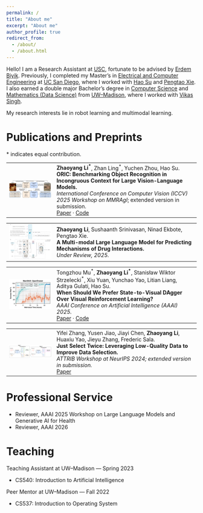 ```yaml
---
permalink: /
title: "About me"
excerpt: "About me"
author_profile: true
redirect_from: 
  - /about/
  - /about.html
---
```


Hello! I am a Research Assistant at [USC](https://www.usc.edu/), fortunate to be advised by [Erdem Biyik](https://ebiyik.github.io/). Previously, I completed my Master’s in [Electrical and Computer Engineering](https://www.ece.ucsd.edu/) at [UC San Diego](https://www.ucsd.edu/), where I worked with [Hao Su](https://cseweb.ucsd.edu/~haosu/) and [Pengtao Xie](https://pengtaoxie.github.io/). I also earned a double major Bachelor’s degree in [Computer Science](https://guide.wisc.edu/undergraduate/letters-science/computer-sciences/computer-sciences-bs/) and [Mathematics (Data Science)](https://guide.wisc.edu/undergraduate/letters-science/mathematics/mathematics-ba/mathematics-mathematics-data-science-ba/#text) from [UW–Madison](https://www.wisc.edu/), where I worked with [Vikas Singh](https://www.biostat.wisc.edu/~vsingh/).

My research interests lie in robot learning and multimodal learning.

Publications and Preprints
======

\* indicates equal contribution.

<!-- ORIC -->
<table>
  <tr>
    <td width="25%">
      <img src="images/ORIC.png" width="160" alt="ORIC">
    </td>
    <td width="75%">
      <b>Zhaoyang Li<sup>*</sup></b>, Zhan Ling<sup>*</sup>, Yuchen Zhou, Hao Su.<br>
      <b>ORIC: Benchmarking Object Recognition in Incongruous Context for Large Vision-Language Models.</b><br>
      <i>International Conference on Computer Vision (ICCV) 2025 Workshop on MMRAgI</i>; extended version in submission.<br>
      <a href="https://arxiv.org/abs/2509.15695">Paper</a> ·
      <a href="https://github.com/ZhaoyangLi-1/ORIC">Code</a>
    </td>
  </tr>
</table>

<!-- InteractGPT -->
<table>
  <tr>
    <td width="25%">
      <img src="images/InteractGPT.png" width="160" alt="InteractGPT">
    </td>
    <td width="75%">
      <b>Zhaoyang Li</b>, Sushaanth Srinivasan, Ninad Ekbote, Pengtao Xie.<br>
      <b>A Multi-modal Large Language Model for Predicting Mechanisms of Drug Interactions.</b><br>
      <i>Under Review, 2025.</i>
    </td>
  </tr>
</table>

<!-- S2V-Dagger -->
<table>
  <tr>
    <td width="25%">
      <img src="images/s2v_dagger.png" width="160" alt="S2V-Dagger">
    </td>
    <td width="75%">
      Tongzhou Mu<sup>*</sup>, <b>Zhaoyang Li<sup>*</sup></b>, Stanisław Wiktor Strzelecki<sup>*</sup>, Xiu Yuan, Yunchao Yao, Litian Liang, Aditya Gulati, Hao Su.<br>
      <b>When Should We Prefer State-to-Visual DAgger Over Visual Reinforcement Learning?</b><br>
      <i>AAAI Conference on Artificial Intelligence (AAAI) 2025.</i><br>
      <a href="https://arxiv.org/abs/2412.13662">Paper</a> ·
      <a href="https://github.com/tongzhoumu/s2v-dagger">Code</a>
    </td>
  </tr>
</table>

<!-- JST -->
<table>
  <tr>
    <td width="25%">
      <img src="images/jst.png" width="160" alt="JST">
    </td>
    <td width="75%">
      Yifei Zhang, Yusen Jiao, Jiayi Chen, <b>Zhaoyang Li</b>, Huaxiu Yao, Jieyu Zhang, Frederic Sala.<br>
      <b>Just Select Twice: Leveraging Low-Quality Data to Improve Data Selection.</b><br>
      <i>ATTRIB Workshop at NeurIPS 2024; extended version in submission.</i><br>
      <a href="https://openreview.net/forum?id=dugoA2gfhs">Paper</a>
    </td>
  </tr>
</table>


Professional Service
======
- Reviewer, AAAI 2025 Workshop on Large Language Models and Generative AI for Health  
- Reviewer, AAAI 2026

Teaching 
======
Teaching Assistant at UW–Madison — Spring 2023  
- CS540: Introduction to Artificial Intelligence  

Peer Mentor at UW–Madison — Fall 2022  
- CS537: Introduction to Operating System  





